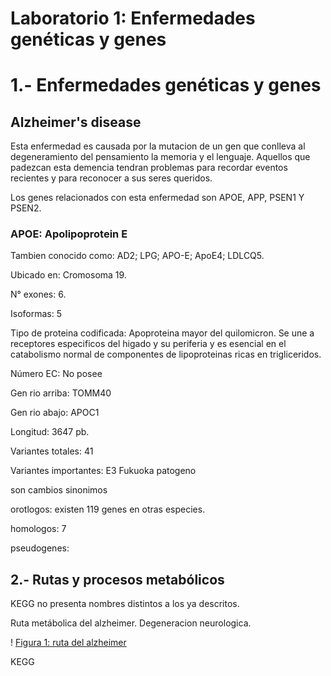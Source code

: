 # Laboratorio 1: Enfermedades genéticas y genes


# 1.- Enfermedades genéticas y genes

## Alzheimer's disease 

Esta enfermedad es causada por la mutacion de un gen que conlleva al degeneramiento del pensamiento la memoria y el lenguaje. 
Aquellos que padezcan esta demencia tendran problemas para recordar eventos recientes y para reconocer a sus seres queridos. 

Los genes relacionados con esta enfermedad son APOE, APP, PSEN1 Y PSEN2.



### APOE: Apolipoprotein E

Tambien conocido como: AD2; LPG; APO-E; ApoE4; LDLCQ5.

Ubicado en: Cromosoma 19.

N° exones: 6.

Isoformas: 5

Tipo de proteina codificada: Apoproteina mayor del quilomicron. Se une a receptores especificos del higado y su periferia y es esencial en el catabolismo normal de componentes de lipoproteinas ricas en trigliceridos.

Número EC: No posee

Gen rio arriba: TOMM40

Gen rio abajo: APOC1

Longitud: 3647 pb.

Variantes totales: 41

Variantes importantes: E3 Fukuoka patogeno

son cambios sinonimos

orotlogos: existen 119 genes en otras especies. 

homologos: 7 

pseudogenes:

## 2.- Rutas y procesos metabólicos 

KEGG no presenta nombres distintos a los ya descritos.

Ruta metábolica del alzheimer. Degeneracion neurologica. 

! [Figura 1: ruta del alzheimer](http://www.kegg.jp/tmp/mark_pathway150221032784681/hsa05010.png)





KEGG 

